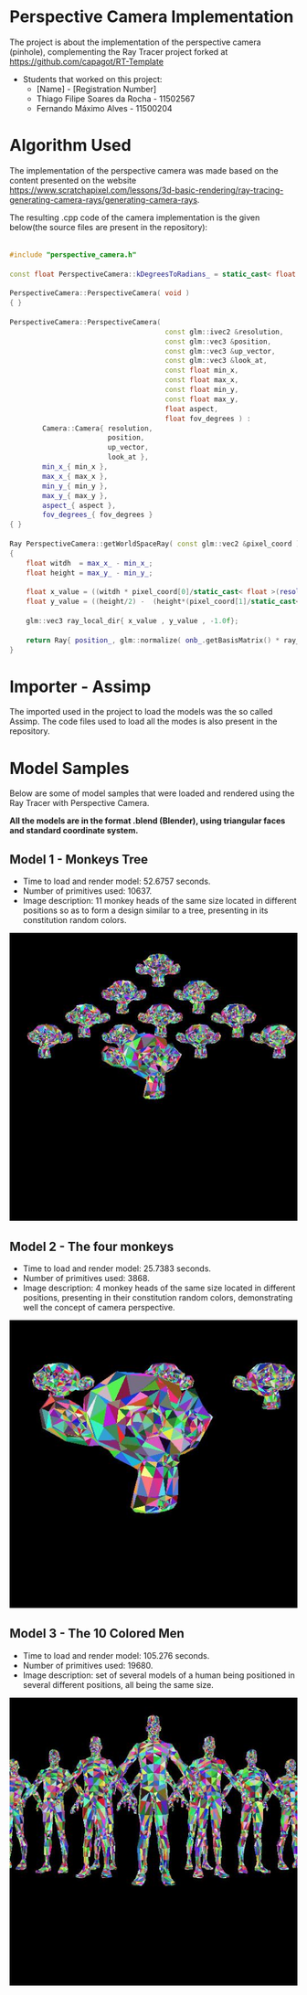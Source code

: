 # Perspective Camera Implementation

The project is about the implementation of the perspective camera (pinhole), complementing the 
Ray Tracer project forked at https://github.com/capagot/RT-Template

- Students that worked on this project:
     - [Name] - [Registration Number]
    - Thiago Filipe Soares da Rocha - 11502567 
    - Fernando Máximo Alves - 11500204

# Algorithm Used 

The implementation of the perspective camera was made based on the content presented on the website https://www.scratchapixel.com/lessons/3d-basic-rendering/ray-tracing-generating-camera-rays/generating-camera-rays.

The resulting .cpp code of the camera implementation is the given below(the source files are present in the repository):

```cpp

#include "perspective_camera.h"

const float PerspectiveCamera::kDegreesToRadians_ = static_cast< float >( M_PI ) / 180.0f;

PerspectiveCamera::PerspectiveCamera( void )
{ }

PerspectiveCamera::PerspectiveCamera( 
                                      const glm::ivec2 &resolution,
                                      const glm::vec3 &position,
                                      const glm::vec3 &up_vector,
                                      const glm::vec3 &look_at,
                                      const float min_x,
                                      const float max_x,
                                      const float min_y,
                                      const float max_y,
                                      float aspect,
                                      float fov_degrees ) :
        Camera::Camera{ resolution,
                        position,
                        up_vector,
                        look_at },
        min_x_{ min_x },
        max_x_{ max_x },
        min_y_{ min_y },
        max_y_{ max_y },
        aspect_{ aspect },
        fov_degrees_{ fov_degrees }
{ }

Ray PerspectiveCamera::getWorldSpaceRay( const glm::vec2 &pixel_coord ) const
{
    float witdh  = max_x_ - min_x_;
    float height = max_y_ - min_y_;

    float x_value = ((witdh * pixel_coord[0]/static_cast< float >(resolution_[0])) - (witdh/2) ) * aspect_ * tan(fov_degrees_ * 0.5f * PerspectiveCamera::kDegreesToRadians_);
    float y_value = ((height/2) -  (height*(pixel_coord[1]/static_cast< float >(resolution_[1])))) * tan(fov_degrees_ * 0.5f * PerspectiveCamera::kDegreesToRadians_);
    
    glm::vec3 ray_local_dir{ x_value , y_value , -1.0f};

    return Ray{ position_, glm::normalize( onb_.getBasisMatrix() * ray_local_dir ) };
}

```
# Importer - Assimp

The imported used in the project to load the models was the so called Assimp. The code files used to load all the modes is also present in the repository.
# Model Samples 

Below are some of model samples that were loaded and rendered using the Ray Tracer with Perspective Camera.

**All the models are in the format .blend (Blender), using triangular faces and standard coordinate system.**

## Model 1 - Monkeys Tree

- Time to load and render model: 52.6757 seconds.
- Number of primitives used: 10637.
- Image description: 11 monkey heads of the same size located in different positions so as to form a design similar to a tree, presenting in its constitution random colors.

![Alt text](models/model2/output_image.jpg?raw=true "Title")

## Model 2 - The four monkeys

- Time to load and render model: 25.7383 seconds.
- Number of primitives used: 3868.
- Image description: 4 monkey heads of the same size located in different positions, presenting in their constitution random colors, demonstrating well the concept of camera perspective.

![Alt text](models/model3/output_image.jpg?raw=true "Title")

## Model 3 - The 10 Colored Men

- Time to load and render model: 105.276 seconds.
- Number of primitives used: 19680.
- Image description: set of several models of a human being positioned in several different positions, all being the same size.

![Alt text](models/model4/output_image.jpg?raw=true "Title")



